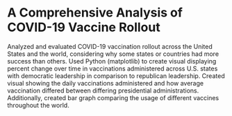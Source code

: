 # A Comprehensive Analysis of COVID-19 Vaccine Rollout

Analyzed and evaluated COVID-19 vaccination rollout across the United States and the world, considering why some states or countries had more success than others. Used Python (matplotlib) to create visual displaying percent change over time in vaccinations administered across U.S. states with democratic leadership in comparison to republican leadership. Created visual showing the daily vaccinations administered and how average vaccination differed between differing presidential administrations. Additionally, created bar graph comparing the usage of different vaccines throughout the world.
